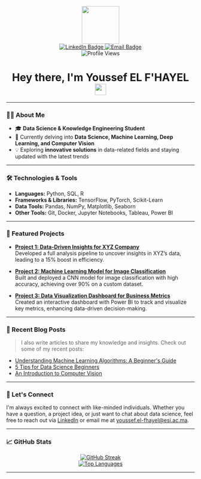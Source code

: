 <div id="header" align="center">
  <img src="https://media.giphy.com/media/M9gbBd9nbDrOTu1Mqx/giphy.gif" width="100"/>
</div>

<div id="badges" align="center">
  <a href="https://www.linkedin.com/in/youssef-el-fhayel/">
    <img src="https://img.shields.io/badge/LinkedIn-blue?style=for-the-badge&logo=linkedin&logoColor=white" alt="LinkedIn Badge"/>
  </a>
  <a href="mailto:youssef.el-fhayel@esi.ac.ma">
    <img src="https://img.shields.io/badge/Email-red?style=for-the-badge&logo=gmail&logoColor=white" alt="Email Badge"/>
  </a>
</div>

<div align="center">
  <img src="https://komarev.com/ghpvc/?username=yfhcode&style=flat-square&color=blue" alt="Profile Views"/>
</div>

<h1 align="center">
  Hey there, I'm Youssef EL F'HAYEL
  <img src="https://media.giphy.com/media/hvRJCLFzcasrR4ia7z/giphy.gif" width="30px"/>
</h1>

---

### 👨‍💻 About Me

- 🎓 **Data Science & Knowledge Engineering Student**
- 🌱 Currently delving into **Data Science, Machine Learning, Deep Learning, and Computer Vision**
- 💡 Exploring **innovative solutions** in data-related fields and staying updated with the latest trends

---

### 🛠️ Technologies & Tools

- **Languages:** Python, SQL, R
- **Frameworks & Libraries:** TensorFlow, PyTorch, Scikit-Learn
- **Data Tools:** Pandas, NumPy, Matplotlib, Seaborn
- **Other Tools:** Git, Docker, Jupyter Notebooks, Tableau, Power BI

---

### 📂 Featured Projects

- **[Project 1: Data-Driven Insights for XYZ Company](https://github.com/yfhcode/project1)**  
  Developed a full analysis pipeline to uncover insights in XYZ’s data, leading to a 15% boost in efficiency.

- **[Project 2: Machine Learning Model for Image Classification](https://github.com/yfhcode/project2)**  
  Built and deployed a CNN model for image classification with high accuracy, achieving over 90% on a custom dataset.

- **[Project 3: Data Visualization Dashboard for Business Metrics](https://github.com/yfhcode/project3)**  
  Created an interactive dashboard with Power BI to track and visualize key metrics, enhancing data-driven decision-making.

---

### 📝 Recent Blog Posts

> I also write articles to share my knowledge and insights. Check out some of my recent posts:

- [Understanding Machine Learning Algorithms: A Beginner's Guide](https://medium.com/@yfhcode/machine-learning-algorithms-guide)
- [5 Tips for Data Science Beginners](https://medium.com/@yfhcode/data-science-tips)
- [An Introduction to Computer Vision](https://medium.com/@yfhcode/computer-vision-intro)

---

### 💬 Let's Connect

I'm always excited to connect with like-minded individuals. Whether you have a question, a project idea, or just want to chat about data science, feel free to reach out via [LinkedIn](https://www.linkedin.com/in/youssef-el-fhayel/) or email me at youssef.el-fhayel@esi.ac.ma.

---

### 📈 GitHub Stats

<div align="center">
  <a href="https://git.io/streak-stats">
    <img src="http://github-readme-streak-stats.herokuapp.com?user=yfhcode&theme=dark&background=000000" alt="GitHub Streak"/>
  </a>
  <br>
  <a href="https://github.com/anuraghazra/github-readme-stats">
    <img src="https://github-readme-stats.vercel.app/api/top-langs/?username=yfhcode&layout=compact&theme=vision-friendly-dark" alt="Top Languages"/>
  </a>
</div>

---
<!--- YFHcode/YFHcode is a ✨ special ✨ repository because its `README.md` appears on your GitHub profile. You can click the Preview link to see your changes in action. --->

